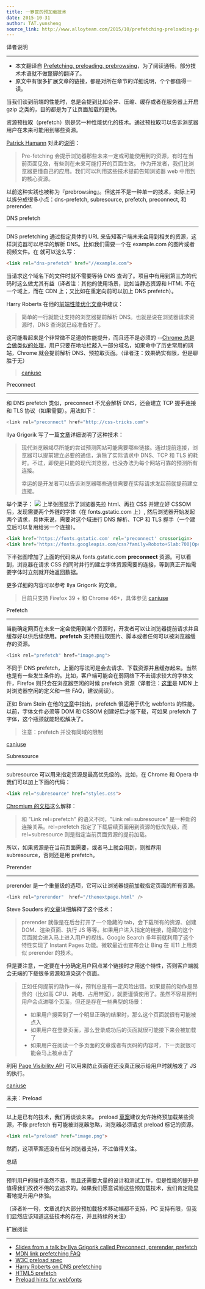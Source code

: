 ```yaml
---
title: 一箩筐的预加载技术
date: 2015-10-31
author: TAT.yunsheng
source_link: http://www.alloyteam.com/2015/10/prefetching-preloading-prebrowsing/
---
```


<!-- {% raw %} - for jekyll -->

译者说明  

* * *

-   本文翻译自 [Prefetching, preloading, prebrowsing](https://css-tricks.com/prefetching-preloading-prebrowsing/)，为了阅读通畅，部分技术术语就不做蹩脚的翻译了。
-   原文中有很多扩展文章的链接，都是对所在章节的详细说明，个个都值得一读。

当我们谈到前端的性能时，总是会提到比如合并、压缩、缓存或者在服务器上开启 gzip 之类的，目的都是为了让页面加载的更快。

资源预拉取（prefetch）则是另一种性能优化的技术。通过预拉取可以告诉浏览器用户在未来可能用到哪些资源。

[Patrick Hamann](https://twitter.com/patrickhamann) 对此的[说明](http://patrickhamann.com/workshops/performance/tasks/2_Critical_Path/2_3.html)：

> Pre-fetching 会提示浏览器那些未来一定或可能使用到的资源，有时在当前页面见效，有些则在未来可能打开的页面生效。 作为开发者，我们比浏览器更懂自己的应用。我们可以利用这些技术提前告知浏览器 web 中用到的核心资源。

以前这种实践也被称为『prebrowsing』。但这并不是一种单一的技术，实际上可以拆分成很多小点：dns-prefetch, subresource, prefetch, preconnect, 和 prerender.

DNS prefetch  

* * *

DNS prefetching 通过指定具体的 URL 来告知客户端未来会用到相关的资源，这样浏览器可以尽早的解析 DNS。比如我们需要一个在 example.com 的图片或者视频文件。在<head> 就可以这么写：

```html
<link rel="dns-prefetch" href="//example.com">
```

当请求这个域名下的文件时就不需要等待 DNS 查询了。项目中有用到第三方的代码时这么做尤其有益（译者注：其他的使用场景，比如当静态资源和 HTML 不在一个域上，而在 CDN 上；又比如在重定向前可以加上 DNS prefetch）。

Harry Roberts 在他的[前端性能优化文章](http://csswizardry.com/2013/01/front-end-performance-for-web-designers-and-front-end-developers/#section:dns-prefetching)中建议：

> 简单的一行就能让支持的浏览器提前解析 DNS。也就是说在浏览器请求资源时，DNS 查询就已经准备好了。

这可能看起来是个非常微不足道的性能提升，而且还不是必须的 --[Chrome 总是会做类似的处理](https://docs.google.com/presentation/d/18zlAdKAxnc51y_kj-6sWLmnjl6TLnaru_WH0LJTjP-o/present?slide=id.g120f70e9a_041)，用户只要在地址栏敲入一部分域名，如果命中了历史常用的网站，Chrome 就会提前解析 DNS、预拉取页面。（译者注：效果确实有限，但是聊胜于无）

> [caniuse](http://caniuse.com/#feat=link-rel-dns-prefetch)

Preconnect  

* * *

和 DNS prefetch 类似，preconnect 不光会解析 DNS，还会建立 TCP 握手连接和 TLS 协议（如果需要）。用法如下：

```c
<link rel="preconnect" href="http://css-tricks.com">
```

Ilya Grigorik 写了一篇[文章](https://www.igvita.com/2015/08/17/eliminating-roundtrips-with-preconnect/)详细说明了这种技术：

> 现代浏览器竭尽所能的尝试预测网站可能需要哪些链接。通过提前连接，浏览器可以提前建立必要的通信，消除了实际请求中 DNS、TCP 和 TLS 的耗时。不过，即使是只能的现代浏览器，也没办法为每个网站可靠的预测所有连接。
>
> 幸运的是开发者可以告诉浏览器哪些通信需要在实际请求发起前就提前建立连接。

举个栗子： ![](https://1-ps.googleusercontent.com/sk/bYSmB63yuhjL_l7bPRuu4R3ENi/www.igvita.com/posts/15/xfont-preconnect.png.pagespeed.ic.tC0wdnTl8DuD8UE7Xn1Y.png) 上半张图显示了浏览器先拉 html、再拉 CSS 并建立好 CSSOM 后，发现需要两个外链的字体（在 fonts.gstatic.com 上）, 然后浏览器开始发起两个请求，具体来说，需要对这个域进行 DNS 解析、TCP 和 TLS 握手（一个建立后可以复用给另一个连接）。

```html
<link href='https://fonts.gstatic.com' rel='preconnect' crossorigin>
<link href='https://fonts.googleapis.com/css?family=Roboto+Slab:700|Open+Sans' rel='stylesheet'>
```

下半张图增加了上面的代码来从 fonts.gstatic.com **preconnect** 资源。可以看到，浏览器在请求 CSS 的同时并行的建立字体资源需要的连接，等到真正开始需要字体时立刻就开始返回数据。

更多详细的内容可以参考 Ilya Grigorik 的文章。

> 目前只支持 Firefox 39 + 和 Chrome 46+，具体参见 [caniuse](http://caniuse.com/#feat=link-rel-preconnect)

Prefetch  

* * *

当能确定网页在未来一定会使用到某个资源时，开发者可以让浏览器提前请求并且缓存好以供后续使用。**prefetch** 支持预拉取图片、脚本或者任何可以被浏览器缓存的资源。

```c
<link rel="prefetch" href="image.png">
```

不同于 DNS prefetch，上面的写法可是会去请求、下载资源并且缓存起来。当然也是有一些发生条件的。比如，客户端可能会在弱网络下不去请求较大的字体文件，Firefox 则只会在浏览器空闲的时候 prefetch 资源（译者注：[这里](https://developer.mozilla.org/en-US/docs/Web/HTTP/Link_prefetching_FAQ)是 MDN 上对浏览器空闲的定义和一些 FAQ，建议阅读）。

正如 Bram Stein 在他的[文章](http://www.bramstein.com/writing/preload-hints-for-web-fonts.html)中指出，prefetch 很适用于优化 webfonts 的性能。以前，字体文件必须等 DOM 和 CSSOM 创建好后才能下载，可如果 prefetch 了字体，这个瓶颈就能轻松解决了。

> 注意：prefetch 并没有同域的限制

[caniuse](http://caniuse.com/#feat=link-rel-prefetch)

Subresource  

* * *

subresource 可以用来指定资源是最高优先级的。比如，在 Chrome 和 Opera 中我们可以加上下面的代码：

```html
<link rel="subresource" href="styles.css">
```

[Chromium 的文档](https://www.chromium.org/spdy/link-headers-and-server-hint/link-rel-subresource)这么解释：

> 和 "Link rel=prefetch" 的语义不同，"Link rel=subresource" 是一种新的连接关系。rel=prefetch 指定了下载后续页面用到资源的低优先级，而 rel=subresource 则是指定当前页面资源的提前加载。

所以，如果资源是在当前页面需要，或者马上就会用到，则推荐用 subresource，否则还是用 prefetch。

Prerender  

* * *

prerender 是一个重量级的选项，它可以让浏览器提前加载指定页面的所有资源。

```c
<link rel="prerender"  href="/thenextpage.html" />
```

Steve Souders 的[文章](http://www.stevesouders.com/blog/2013/11/07/prebrowsing/)详细解释了这个技术：

> prerender 就像是在后台打开了一个隐藏的 tab，会下载所有的资源、创建 DOM、渲染页面、执行 JS 等等。如果用户进入指定的链接，隐藏的这个页面就会进入马上进入用户的视线。Google Search 多年前就利用了这个特性实现了 Instant Pages 功能。微软最近也宣布会让 Bing 在 IE11 上用类似 prerender 的技术。

但是要注意，一定要在十分确定用户回点某个链接时才用这个特性，否则客户端就会无端的下载很多资源和渲染这个页面。

> 正如任何提前的动作一样，预判总是有一定风险出错。如果提前的动作是昂贵的（比如高 CPU、耗电、占用带宽），就要谨慎使用了。虽然不容易预判用户会点进哪个页面，但还是存在一些典型的场景：
>
> -   如果用户搜索到了一个明显正确的结果时，那么这个页面就很有可能被点入
> -   如果用户在登录页面，那么登录成功后的页面就很可能接下来会被加载了
> -   如果用户在阅读一个多页面的文章或者有页码的内容时，下一页就很可能会马上被点击了

利用 [Page Visibility API](http://www.w3.org/TR/page-visibility/) 可以用来防止页面在还没真正展示给用户时就触发了 JS 的执行。

[caniuse](http://caniuse.com/#feat=link-rel-prerender)

未来：Preload  

* * *

以上是已有的技术，我们再谈谈未来。 preload [草案](https://w3c.github.io/preload/)建议允许始终预加载某些资源，不像 prefetch 有可能被浏览器忽略，浏览器必须请求 preload 标记的资源。

```html
<link rel="preload" href="image.png">
```

然而，这项草案还没有任何浏览器支持，不过值得关注。

总结  

* * *

预判用户的操作虽然不易，而且还需要大量的设计和测试工作，但是性能的提升是值得我们孜孜不倦的去追求的。如果我们愿意试验这些预加载技术，我们肯定能显著地提升用户体验。

（译者补一句，文章说的大部分预加载技术移动端都不支持，PC 支持有限，但我们显然应该知道这些技术的存在，并且持续的关注）

扩展阅读  

* * *

-   [Slides from a talk by Ilya Grigorik called Preconnect, prerender, prefetch](https://docs.google.com/presentation/d/18zlAdKAxnc51y_kj-6sWLmnjl6TLnaru_WH0LJTjP-o/present?slide=id.p19)
-   [MDN link prefetching FAQ](https://developer.mozilla.org/en-US/docs/Web/HTTP/Link_prefetching_FAQ)
-   [W3C preload spec](https://w3c.github.io/preload/)
-   [Harry Roberts on DNS prefetching](http://csswizardry.com/2013/01/front-end-performance-for-web-designers-and-front-end-developers/#section:dns-prefetching)
-   [HTML5 prefetch](https://medium.com/@luisvieira_gmr/html5-prefetch-1e54f6dda15d#.yl37ya9a1)
-   [Preload hints for webfonts](http://www.bramstein.com/writing/preload-hints-for-web-fonts.html)

<!-- {% endraw %} - for jekyll -->
